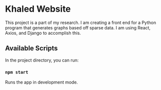 # Khaled Website
This project is a part of my research. I am creating a front end for a Python program that generates graphs based off sparse data. I am using React, Axios, and Django to accomplish this.

## Available Scripts

In the project directory, you can run:

### `npm start`

Runs the app in development mode.